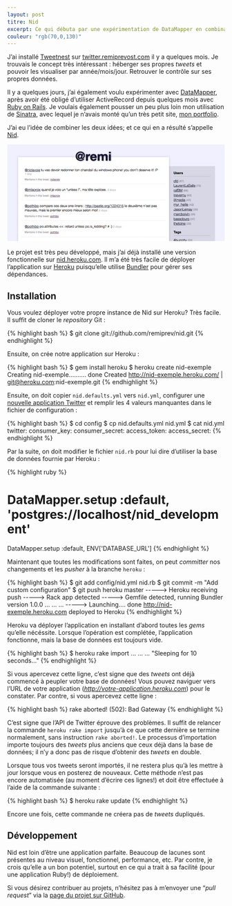 ```yaml
---
layout: post
titre: Nid
excerpt: Ce qui débuta par une expérimentation de DataMapper en combinaison avec Sinatra se transforma en une application Web personnelle qui permet d’héberger, de filtrer et de visualiser ses <em>tweets</em> comme on le désire.
couleur: "rgb(70,0,130)"
---
```


J’ai installé [Tweetnest](http://pongsocket.com/tweetnest/) sur [twitter.remiprevost.com](http://twitter.remiprevost.com) il y a quelques mois. Je trouvais le concept très intéressant : héberger ses propres *tweets* et pouvoir les visualiser par année/mois/jour. Retrouver le contrôle sur ses propres données.

Il y a quelques jours, j’ai également voulu expérimenter avec [DataMapper](http://datamapper.org), après avoir été obligé d’utiliser ActiveRecord depuis quelques mois avec [Ruby on Rails](http://rubyonrails.org). Je voulais également pousser un peu plus loin mon utilisation de [Sinatra](http://sinatrarb.com), avec lequel je n’avais monté qu’un très petit site, [mon portfolio](http://exomel.com).

J’ai eu l’idée de combiner les deux idées; et ce qui en a résulté s’appelle [Nid](http://github.com/remiprev/nid).

[![Capture d’écran de Nid](/img/billets/nid-1.jpg)](http://nid.heroku.com)

Le projet est très peu développé, mais j’ai déjà installé une version fonctionnelle sur [nid.heroku.com](http://nid.heroku.com). Il m’a été très facile de déployer l’application sur [Heroku](http://heroku.com) puisqu’elle utilise [Bundler](http://gembundler.com) pour gérer ses dépendances.

## Installation

Vous voulez déployer votre propre instance de Nid sur Heroku? Très facile. Il suffit de cloner le *repository* Git :

{% highlight bash %}
$ git clone git://github.com/remiprev/nid.git
{% endhighlight %}

Ensuite, on crée notre application sur Heroku :

{% highlight bash %}
$ gem install heroku
$ heroku create nid-exemple
Creating nid-exemple.......... done
Created http://nid-exemple.heroku.com/ | git@heroku.com:nid-exemple.git
{% endhighlight %}

Ensuite, on doit copier `nid.defaults.yml` vers `nid.yml`, configurer une [nouvelle application Twitter](http://dev.twitter.com/apps/new) et remplir les 4 valeurs manquantes dans le fichier de configuration :

{% highlight bash %}
$ cd config
$ cp nid.defaults.yml nid.yml
$ cat nid.yml
twitter:
  consumer_key: 
  consumer_secret: 
  access_token: 
  access_secret: 
{% endhighlight %}

Par la suite, on doit modifier le fichier `nid.rb` pour lui dire d’utiliser la base de données fournie par Heroku :

{% highlight ruby %}
# DataMapper.setup :default, 'postgres://localhost/nid_development'
DataMapper.setup :default, ENV['DATABASE_URL']
{% endhighlight %}

Maintenant que toutes les modifications sont faites, on peut *committer* nos changements et les *pusher* à la branche `heroku` :

{% highlight bash %}
$ git add config/nid.yml nid.rb
$ git commit -m "Add custom configuration"
$ git push heroku master
-----> Heroku receiving push
-----> Rack app detected
-----> Gemfile detected, running Bundler version 1.0.0
       ...
       ...
       ...
-----> Launching.... done
       http://nid-exemple.heroku.com deployed to Heroku
{% endhighlight %}

Heroku va déployer l’application en installant d’abord toutes les *gems* qu’elle nécéssite. Lorsque l’opération est complétée, l’application fonctionne, mais la base de données est toujours vide.

{% highlight bash %}
$ heroku rake import
...
...
...
"Sleeping for 10 seconds..."
{% endhighlight %}

Si vous apercevez cette ligne, c’est signe que des *tweets* ont déjà commencé à peupler votre base de données! Vous pouvez naviguer vers l’URL de votre application (*http://votre-application.heroku.com*) pour le constater. Par contre, si vous apercevez cette ligne :

{% highlight bash %}
rake aborted!
(502): Bad Gateway
{% endhighlight %}

C’est signe que l’API de Twitter éprouve des problèmes. Il suffit de relancer la commande `heroku rake import` jusqu’à ce que cette dernière se termine normalement, sans instruction `rake aborted!`. Le processus d’importation importe toujours des *tweets* plus anciens que ceux déjà dans la base de données; il n’y a donc pas de risque d’obtenir des *tweets* en double.

Lorsque tous vos tweets seront importés, il ne restera plus qu’à les mettre à jour lorsque vous en posterez de nouveaux. Cette méthode n’est pas encore automatisée (au moment d’écrire ces lignes!) et doit être effectuée à l’aide de la commande suivante :

{% highlight bash %}
$ heroku rake update
{% endhighlight %}

Encore une fois, cette commande ne créera pas de *tweets* dupliqués.

## Développement

Nid est loin d’être une application parfaite. Beaucoup de lacunes sont présentes au niveau visuel, fonctionnel, performance, etc. Par contre, je crois qu’elle a un bon potentiel, surtout en ce qui a trait à sa facilité (pour une application Ruby!) de déploiement.

Si vous désirez contribuer au projets, n’hésitez pas à m’envoyer une “*pull request*” via la [page du projet sur GitHub](http://github.com/remiprev/nid).
